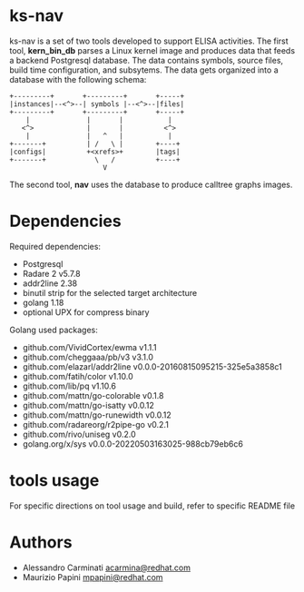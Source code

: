 # ks-nav

ks-nav is a set of two tools developed to support ELISA activities.
The first tool, **kern_bin_db** parses a Linux kernel image and produces data 
that feeds a backend Postgresql database. The data contains symbols, source 
files, build time configuration, and subsytems. The data gets organized into 
a database with the following schema:

```
+---------+       +---------+       +-----+
|instances|--<^>--| symbols |--<^>--|files|
+---------+       +---------+       +-----+
    |              |       |           |
   <^>             |       |          <^>
    |              |   ^   |           |
+-------+          | /   \ |        +----+
|configs|          +<xrefs>+        |tags|
+-------+            \   /          +----+
                       V
```
The second tool, **nav** uses the database to produce calltree graphs images.

# Dependencies

Required dependencies:
* Postgresql
* Radare 2 v5.7.8
* addr2line 2.38
* binutil strip for the selected target architecture
* golang 1.18
* optional UPX for compress binary

Golang used packages:

* github.com/VividCortex/ewma v1.1.1 
* github.com/cheggaaa/pb/v3 v3.1.0 
* github.com/elazarl/addr2line v0.0.0-20160815095215-325e5a3858c1 
* github.com/fatih/color v1.10.0 
* github.com/lib/pq v1.10.6
* github.com/mattn/go-colorable v0.1.8 
* github.com/mattn/go-isatty v0.0.12 
* github.com/mattn/go-runewidth v0.0.12 
* github.com/radareorg/r2pipe-go v0.2.1 
* github.com/rivo/uniseg v0.2.0 
* golang.org/x/sys v0.0.0-20220503163025-988cb79eb6c6 


# tools usage

For specific directions on tool usage and build, refer to specific README file

# Authors
* Alessandro Carminati <acarmina@redhat.com>
* Maurizio Papini <mpapini@redhat.com>
